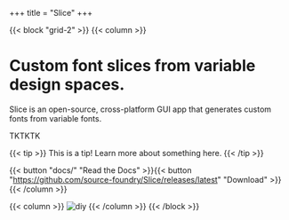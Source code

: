 +++
title = "Slice"
+++

{{< block "grid-2" >}}
{{< column >}}
# Custom font slices from variable design spaces.

Slice is an open-source, cross-platform GUI app that generates custom fonts from variable fonts.

TKTKTK


{{< tip >}}
This is a tip!  Learn more about something here.
{{< /tip >}}

{{< button "docs/" "Read the Docs" >}}{{< button "https://github.com/source-foundry/Slice/releases/latest" "Download" >}}
{{< /column >}}

{{< column >}}
![diy](/images/hero.png)
{{< /column >}}
{{< /block >}}
